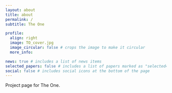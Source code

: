 ```yaml
---
layout: about
title: about
permalink: /
subtitle: The One

profile:
  align: right
  image: TO_cover.jpg
  image_circular: false # crops the image to make it circular
  more_info: 

news: true # includes a list of news items
selected_papers: false # includes a list of papers marked as "selected={true}"
social: false # includes social icons at the bottom of the page
---
```


Project page for The One.
